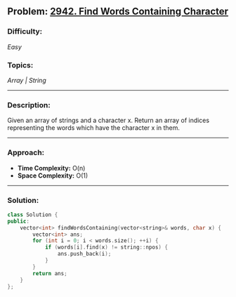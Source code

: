 
## Problem: [2942. Find Words Containing Character](https://leetcode.com/problems/find-words-containing-character/)

### Difficulty:
*Easy*

### Topics:
*Array | String*

---

### Description:
Given an array of strings and a character x. Return an array of indices representing the words which have the character x in them.

---

### Approach:
- **Time Complexity:** O(n)
- **Space Complexity:** O(1)

---

### Solution:
```cpp
class Solution {
public:
    vector<int> findWordsContaining(vector<string>& words, char x) {
        vector<int> ans;
        for (int i = 0; i < words.size(); ++i) {
            if (words[i].find(x) != string::npos) {
                ans.push_back(i);
            }
        }
        return ans;
    }
};
```
